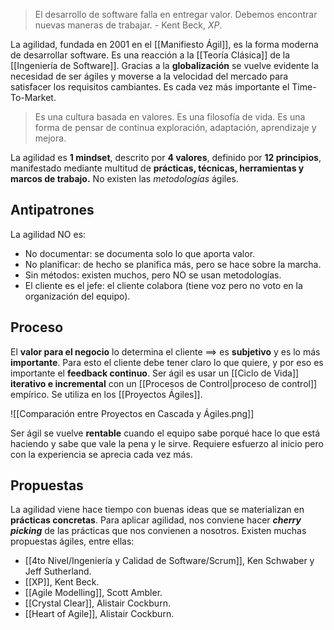 > El desarrollo de software falla en entregar valor. Debemos encontrar nuevas maneras de trabajar. - Kent Beck, _XP_.

La agilidad, fundada en 2001 en el [[Manifiesto Ágil]], es la forma moderna de desarrollar software. Es una reacción a la [[Teoría Clásica]] de la [[Ingeniería de Software]]. Gracias a la **globalización** se vuelve evidente la necesidad de ser ágiles y moverse a la velocidad del mercado para satisfacer los requisitos cambiantes. Es cada vez más importante el Time-To-Market.

> Es una cultura basada en valores.
> Es una filosofía de vida.
> Es una forma de pensar de continua exploración, adaptación, aprendizaje y mejora.

La agilidad es **1 mindset**, descrito por **4 valores**, definido por **12 principios**, manifestado mediante multitud de **prácticas, técnicas, herramientas y marcos de trabajo.** No existen las _metodologías_ ágiles.

## Antipatrones

La agilidad NO es:

- No documentar: se documenta solo lo que aporta valor.
- No planificar: de hecho se planifica más, pero se hace sobre la marcha.
- Sin métodos: existen muchos, pero NO se usan metodologías.
- El cliente es el jefe: el cliente colabora (tiene voz pero no voto en la organización del equipo).

## Proceso

El **valor para el negocio** lo determina el cliente $\implies$ es **subjetivo** y es lo más **importante**. Para esto el cliente debe tener claro lo que quiere, y por eso es importante el **feedback continuo**. Ser ágil es usar un [[Ciclo de Vida]] **iterativo e incremental** con un [[Procesos de Control|proceso de control]] empírico. Se utiliza en los [[Proyectos Ágiles]].

![[Comparación entre Proyectos en Cascada y Ágiles.png]]

Ser ágil se vuelve **rentable** cuando el equipo sabe porqué hace lo que está haciendo y sabe que vale la pena y le sirve. Requiere esfuerzo al inicio pero con la experiencia se aprecia cada vez más.

## Propuestas

La agilidad viene hace tiempo con buenas ideas que se materializan en **prácticas concretas**. Para aplicar agilidad, nos conviene hacer **_cherry picking_** de las prácticas que nos convienen a nosotros. Existen muchas propuestas ágiles, entre ellas:

- [[4to Nivel/Ingeniería y Calidad de Software/Scrum]], Ken Schwaber y Jeff Sutherland.
- [[XP]], Kent Beck.
- [[Agile Modelling]], Scott Ambler.
- [[Crystal Clear]], Alistair Cockburn.
- [[Heart of Agile]], Alistair Cockburn.
